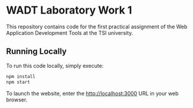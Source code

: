 # WADT Laboratory Work 1

This repository contains code for the first practical assignment of the Web Application Development Tools at the TSI university.

## Running Locally

To run this code locally, simply execute:

```bash
npm install
npm start
```

To launch the website, enter the <http://localhost:3000> URL in your web browser.
